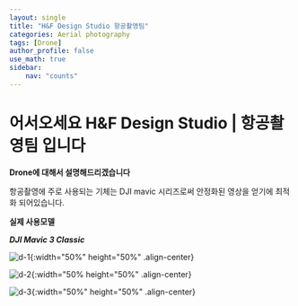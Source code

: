 ```yaml
---
layout: single
title: "H&F Design Studio 항공촬영팀"
categories: Aerial photography
tags: [Drone]
author_profile: false
use_math: true
sidebar:
    nav: "counts"
---
```

# 어서오세요 H&F Design Studio | 항공촬영팀 입니다

**Drone에 대해서 설명해드리겠습니다**

항공촬영에 주로 사용되는 기체는 DJI mavic 시리즈로써 
안정화된 영상을 얻기에 최적화 되어있습니다.

**실제 사용모델** 

***DJI Mavic 3 Classic***

![d-1]({{site.url}}/images/2023-03-25-eleven/d-1.jpeg){:width="50%" height="50%" .align-center}



![d-2]({{site.url}}/images/2023-03-25-eleven/d-2.jpeg){:width="50% height="50%" .align-center}


![d-3]({{site.url}}/images/2023-03-25-eleven/d-3.jpeg){:width="50%" height="50%" .align-center}
